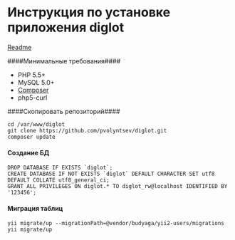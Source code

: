 # Инструкция по установке приложения diglot #

[Readme](https://github.com/pvolyntsev/diglot/blob/master/README.md)


####Минимальные требования####
- PHP 5.5+
- MySQL 5.0+
- [Composer](https://getcomposer.org/download/)
- php5-curl

####Скопировать репозиторий####
```
cd /var/www/diglot
git clone https://github.com/pvolyntsev/diglot.git
composer update
```

#### Создание БД ####
```
DROP DATABASE IF EXISTS `diglot`;
CREATE DATABASE IF NOT EXISTS `diglot` DEFAULT CHARACTER SET utf8 DEFAULT COLLATE utf8_general_ci;
GRANT ALL PRIVILEGES ON diglot.* TO diglot_rw@localhost IDENTIFIED BY '123456';
```

#### Миграция таблиц ####
```
yii migrate/up --migrationPath=@vendor/budyaga/yii2-users/migrations
yii migrate/up
```
